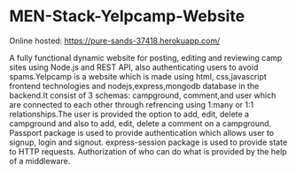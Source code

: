 # MEN-Stack-Yelpcamp-Website
Online hosted:
https://pure-sands-37418.herokuapp.com/

A fully functional dynamic website for posting, editing and reviewing camp sites using Node.js and REST API, also authenticating users to avoid spams.Yelpcamp is a website which is made using html, css,javascript frontend technologies and nodejs,express,mongodb database in the backend.It consist of 3 schemas: campground, comment,and user which are connected to each other through refrencing using 1:many or 1:1 relationships.The user is provided the option to add, edit, delete a campground and also to add, edit, delete a comment on a campground. Passport package is used to provide authentication which allows user to signup, login and signout. express-session package is used to
provide state to HTTP requests. Authorization of who can do what is provided by the help of a middleware.  
